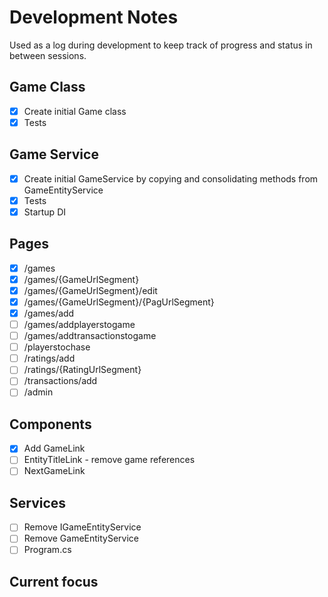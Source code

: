 # Development Notes

Used as a log during development to keep track of progress and status in between sessions.

## Game Class
- [x] Create initial Game class
- [x] Tests

## Game Service
- [x] Create initial GameService by copying and consolidating methods from GameEntityService
- [x] Tests
- [x] Startup DI

## Pages
- [x] /games
- [x] /games/{GameUrlSegment}
- [x] /games/{GameUrlSegment}/edit
- [x] /games/{GameUrlSegment}/{PagUrlSegment}
- [x] /games/add
- [ ] /games/addplayerstogame
- [ ] /games/addtransactionstogame
- [ ] /playerstochase
- [ ] /ratings/add
- [ ] /ratings/{RatingUrlSegment}
- [ ] /transactions/add
- [ ] /admin

## Components
- [x] Add GameLink
- [ ] EntityTitleLink - remove game references
- [ ] NextGameLink

## Services
- [ ] Remove IGameEntityService
- [ ] Remove GameEntityService
- [ ] Program.cs

## Current focus
